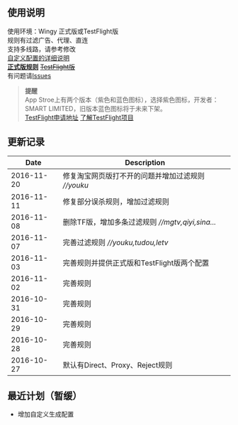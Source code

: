 ## 使用说明

使用环境：Wingy 正式版或TestFlight版  
规则有过滤广告、代理、直连  
支持多线路，请参考修改  
[自定义配置的详细说明](https://github.com/hellowingy/wingy-announcement/blob/master/CONFIG.md)  
**[正式版规则](https://raw.githubusercontent.com/kimanlo/WingyConfig/master/default.conf)** ~~[TestFlight版](https://raw.githubusercontent.com/kimanlo/WingyConfig/master/tf.conf)~~  
有问题请[Issues](../../issues)  

> **提醒**  
> App Stroe上有两个版本（紫色和蓝色图标），选择紫色图标，开发者：SMART LIMITED，旧版本蓝色图标将于未来下架。  
> [TestFlight申请地址](https://docs.google.com/forms/d/e/1FAIpQLSdz5GXxFneZIQv4xkAcf-kyBycQBaUsn7JtSOuSCkekKB4REg/viewform?c=0&w=1) [了解TestFlight项目](http://jingyan.baidu.com/article/63f23628276e1d0209ab3d10.html)  

## 更新记录

| Date | Description |
| ------| -----------|
| 2016-11-20 | 修复淘宝网页版打不开的问题并增加过滤规则 _//youku_ |
| 2016-11-11 | 修复部分误杀规则，增加过滤规则 |
| 2016-11-08 | 删除TF版，增加多条过滤规则 _//mgtv,qiyi,sina..._ |
| 2016-11-07 | 完善过滤规则 _//youku,tudou,letv_ |
| 2016-11-03 | 完善规则并提供正式版和TestFlight版两个配置 |
| 2016-11-02 | 完善规则 |
| 2016-10-31 | 完善规则 |
| 2016-10-29 | 完善规则 |
| 2016-10-28 | 完善规则 |
| 2016-10-27 | 默认有Direct、Proxy、Reject规则 |

## 最近计划（暂缓）
* 增加自定义生成配置
 
